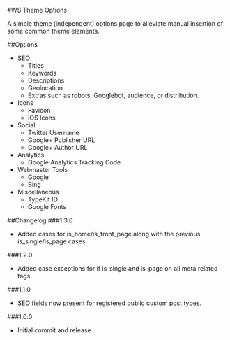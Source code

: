 #WS Theme Options

A simple theme (independent) options page to alleviate manual insertion of some common theme elements.

##Options

- SEO
    - Titles
    - Keywords
    - Descriptions
    - Geolocation
    - Extras such as robots, Googlebot, audience, or distribution.
- Icons
    - Favicon
    - iOS Icons
- Social
    - Twitter Username
    - Google+ Publisher URL
    - Google+ Author URL
- Analytics
    - Google Analytics Tracking Code
- Webmaster Tools
    - Google
    - Bing
- Miscellaneous
    - TypeKit ID
    - Google Fonts

##Changelog
###1.3.0
- Added cases for is_home/is_front_page along with the previous is_single/is_page cases.

###1.2.0
- Added case exceptions for if is_single and is_page on all meta related tags.

###1.1.0
- SEO fields now present for registered public custom post types.

###1.0.0
- Initial commit and release
